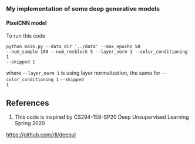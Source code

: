 ### My implementation of some deep generative models

#### PixelCNN model

To run this code 

<code>python main.py --data_dir '../data' --max_epochs 50 --num_sample 100 --num_resblock 5 --layer_norm 1 --color_conditioning 1 --skipped 1</code>

where <code>--layer_norm 1</code> is using layer normalization, the same for <code>--color_conditioning 1</code> <code>--skipped 1</code>


## References
1. This code is inspired by CS294-158-SP20 Deep Unsupervised Learning Spring 2020 

https://github.com/rll/deepul


